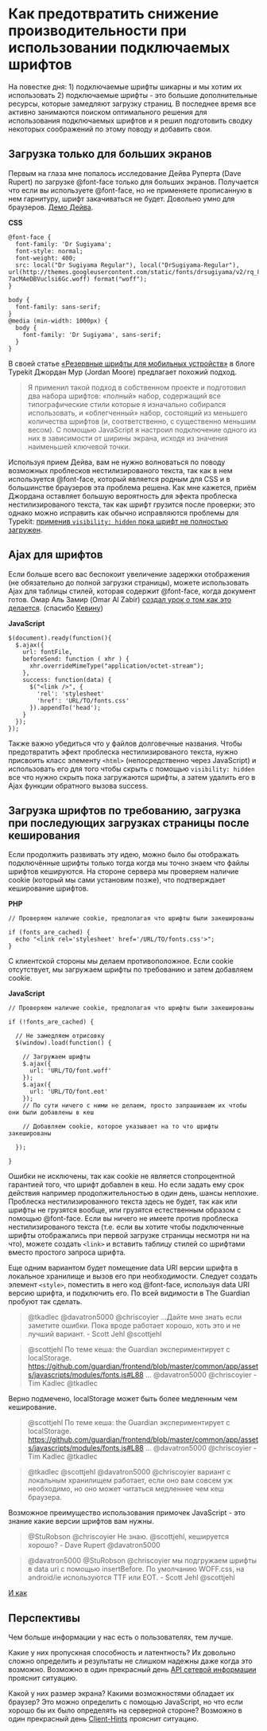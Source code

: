 # Как предотвратить снижение производительности при использовании подключаемых шрифтов

На повестке дня: 1) подключаемые шрифты шикарны и мы хотим их использовать 2) подключаемые шрифты - это большие дополнительные ресурсы, которые замедляют загрузку страниц. В последнее время все активно занимаются поиском оптимального решения для использования подключаемых шрифтов и я решил подготовить сводку некоторых соображений по этому поводу и добавить свои. 

## Загрузка только для больших экранов

Первым на глаза мне попалось исследование Дейва Руперта (Dave Rupert) по загрузке @font-face только для больших экранов. Получается что если вы используете @font-face, но не применяете прописанную в нем гарнитуру, шрифт закачиваться не будет. Довольно умно для браузеров. [Демо Дейва][1].

**CSS**

    @font-face {
      font-family: 'Dr Sugiyama';
      font-style: normal;
      font-weight: 400;
      src: local("Dr Sugiyama Regular"), local("DrSugiyama-Regular"), url(http://themes.googleusercontent.com/static/fonts/drsugiyama/v2/rq_8251Ifx6dE1Mq7bUM6brIa-7acMAeDBVuclsi6Gc.woff) format("woff");
    }

    body {
      font-family: sans-serif;
    }
    @media (min-width: 1000px) {
      body {
        font-family: 'Dr Sugiyama', sans-serif;
      }
    }

В своей статье [«Резервные шрифты для мобильных устройств»][2] в блоге Typekit Джордан Мур (Jordan Moore) предлагает похожий подход.

> Я применил такой подход в собственном проекте и подготовил два набора шрифтов: «полный» набор, содержащий все типографические стили которые я изначально собирался использовать, и «облегченный» набор, состоящий из меньшего количества шрифтов (и, соответственно, с существенно меньшим весом). С помощью JavaScript я настроил подключение одного из них в зависимости от ширины экрана, исходя из значения наименьшей ключевой точки. 

Используя прием Дейва, вам не нужно волноваться по поводу возможных проблесков нестилизированого текста, так как в нем используется @font-face, который является родным для CSS и в большинстве браузеров эта проблема решена. Как мне кажется, приём Джордана оставляет большую вероятность для эфекта проблеска нестилизированого текста, так как шрифт грузится после проверки; это однако можно исправить как обычно исправляются проблемы для Typekit: [применив `visibility: hidden` пока шрифт не полностью загружен][3]. 

## Ajax для шрифтов

Если больше всего вас беспокоит увеличение задержки отображения (не обязательно до полной загрузки страницы), можете использовать Ajax для таблицы стилей, которая содержит @font-face, когда документ готов. Омар Аль Замир (Omar Al Zabir) [создал урок о том как это делается][4]. (спасибо [Кевину][5])

**JavaScript**

    $(document).ready(function(){
      $.ajax({
        url: fontFile,
        beforeSend: function ( xhr ) {
          xhr.overrideMimeType("application/octet-stream");
        },
        success: function(data) {
          $("<link />", {
            'rel': 'stylesheet'
            'href': 'URL/TO/fonts.css'
          }).appendTo('head');
        }
      });
    });

Также важно убедиться что у файлов долговечные названия. Чтобы предотвратить эфект проблеска нестилизированого текста, нужно присвоить класс элементу `<html>` (непосредственно через JavaScript) и использовать его для того чтобы скрыть с помощью `visibility: hidden` все что нужно скрыть пока загружаются шрифты, а затем удалить его в Ajax функции обратного вызова success. 

## Загрузка шрифтов по требованию, загрузка при последующих загрузках страницы после кеширования

Если продолжить развивать эту идею, можно было бы отображать подключённые шрифты только тогда когда мы точно знаем что файлы шрифтов кешируются. На стороне сервера мы проверяем наличие cookie (который мы сами установим позже), что подтверждает кеширование шрифтов. 

**PHP**

    // Проверяем наличие cookie, предполагая что шрифты были закешированы

    if (fonts_are_cached) {
      echo "<link rel='stylesheet' href='/URL/TO/fonts.css'>";
    }

С клиентской стороны мы делаем противоположное. Если cookie отсутствует, мы загружаем шрифты по требованию и затем добавляем cookie. 

**JavaScript**

    // Проверяем наличие cookie, предполагая что шрифты были закешированы

    if (!fonts_are_cached) {

      // Не замедляем отрисовку
      $(window).load(function() {

        // Загружаем шрифты
        $.ajax({
          url: 'URL/TO/font.woff'
        });
        $.ajax({
          url: 'URL/TO/font.eot'
        });
        // По сути ничего с ними не делаем, просто запрашиваем их чтобы они были добавлены в кеш 

        // Добавляем cookie, которое указывает на то что шрифты закешированы 

      });
  
    }

Ошибки не исключены, так как cookie не является стопроцентной гарантией того, что шрифт добавлен в кеш. Но если задать ему срок действия например продолжительностью в один день, шансы неплохие. Проблеска нестилизированного текста здесь не будет, так как или шрифты не грузятся вообще, или грузятся естественным образом с помощью @font-face. Если вы ничего не имеете против проблеска нестилизированого текста (т.е. если вы хотите чтобы подключенные шрифты отображались при первой загрузке страницы несмотря ни на что), можете создать `<link>` и вставить таблицу стилей со шрифтами вместо простого запроса шрифта. 

Еще одним вариантом будет помещение data URI версии шрифта в локальное хранилище и вызов его при необходимости. Следует создать элемент `<style>`, поместить в него код @font-face, используя data URI версию шрифта, и подключить его. По всей видимости в The Guardian пробуют так сделать.

> @tkadlec @davatron5000 @chriscoyier ...Дайте мне знать если заметите ошибки. Пока вроде работает хорошо, хоть это и не лучший вариант. -  Scott Jehl @scottjehl

> @scottjehl По теме кеша: the Guardian экспериментирует с localStorage. https://github.com/guardian/frontend/blob/master/common/app/assets/javascripts/modules/fonts.js#L88 … @davatron5000 @chriscoyier -  Tim Kadlec @tkadlec

Верно подмечено, localStorage может быть более медленным чем кеширование.

> @scottjehl По теме кеша: the Guardian экспериментирует с localStorage. https://github.com/guardian/frontend/blob/master/common/app/assets/javascripts/modules/fonts.js#L88 … @davatron5000 @chriscoyier -  Tim Kadlec @tkadlec

> @tkadlec @scottjehl @davatron5000 @chriscoyier вариант с локальным хранилищем работает, если оно вам совсем уж необходимо, но оно может читаться медленнее чем кеш браузера.

Возможное преимущество использования примочек JavaScript - это знание какие версии шрифтов вам нужны.

> @StuRobson @chriscoyier Не знаю. @scottjehl, кешируется хорошо? -  Dave Rupert @davatron5000

> @davatron5000 @StuRobson @chriscoyier мы подгружаем шрифты в data uri с помощью insertBefore. По умолчанию WOFF.css, на android/ie используются TTF или EOT. -  Scott Jehl @scottjehl

[И как][6]

## Перспективы

Чем больше информации у нас есть о пользователях, тем лучше. 

Какие у них пропускная способность и латентность? Их довольно сложно определить и результаты не слишком надежны даже когда это возможно. Возможно в один прекрасный день [API сетевой информации][7] прояснит ситуацию. 

Какой у них размер экрана? Какими возможностями обладает их браузер? Это можно определить с помощью JavaScript, но что если хорошо бы их было определять на серверной стороне? Возможно в один прекрасный день [Client-Hints][8] прояснит ситуацию.

[1]: http://codepen.io/davatron5000/pen/nrfGA
[2]: http://blog.typekit.com/2013/04/17/fallback-fonts-on-mobile-devices/
[3]: http://blog.typekit.com/2010/10/29/font-events-controlling-the-fout/
[4]: http://www.codeproject.com/Articles/462209/Using-custom-font-without-slowing-down-page-load
[5]: https://twitter.com/ilikevests/status/324593491411873792
[6]: https://gist.github.com/scottjehl/5406853
[7]: http://www.w3.org/TR/netinfo-api/#the-networkinformation-interface
[8]: https://github.com/igrigorik/http-client-hints
